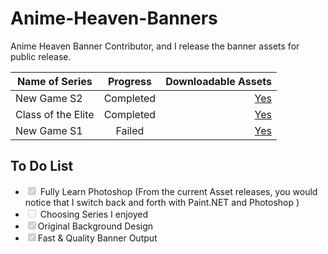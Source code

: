 # Anime-Heaven-Banners
Anime Heaven Banner Contributor, and I release the banner assets for public release.

| Name of Series | Progress| Downloadable Assets|
| -------------- |:-------:| ------------------:|
| New Game S2    | Completed| [Yes](https://github.com/1DavidCarbon/Anime-Heaven-Banners/releases/tag/New-Game-S2)|
| Class of the Elite| Completed| [Yes](https://github.com/1DavidCarbon/Anime-Heaven-Banners/releases/tag/Class-of-the-Elite)|
| New Game S1  | Failed| [Yes](https://github.com/1DavidCarbon/Anime-Heaven-Banners/releases/tag/New-Game-S1)|
<h2> To Do List </h2>
<ul class="contains-task-list">
<li class="task-list-item"><input id="" disabled="" class="task-list-item-checkbox" checked="" type="checkbox"> Fully Learn Photoshop (From the current Asset releases, you would notice that I switch back and forth with Paint.NET and Photoshop
)</li>
<li class="task-list-item"><input id="" disabled="" class="task-list-item-checkbox" type="checkbox"> Choosing Series I enjoyed</li>
<li class="task-list-item"><input id="" disabled="" class="task-list-item-checkbox" checked="" type="checkbox">Original Background Design </li>
<li class="task-list-item"><input id="" disabled="" class="task-list-item-checkbox" checked="" type="checkbox">Fast & Quality Banner Output</li>
</ul>
